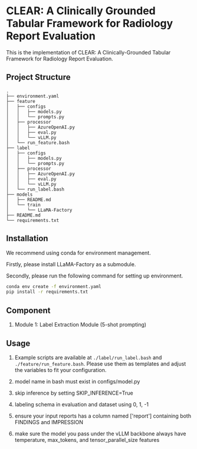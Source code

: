 # CLEAR: A Clinically Grounded Tabular Framework for Radiology Report Evaluation

This is the implementation of CLEAR: A Clinically-Grounded Tabular Framework for
Radiology Report Evaluation. 

## Project Structure
```
.
├── environment.yaml
├── feature
│   ├── configs
│   │   ├── models.py
│   │   └── prompts.py
│   ├── processor
│   │   ├── AzureOpenAI.py
│   │   ├── eval.py
│   │   └── vLLM.py
│   └── run_feature.bash
├── label
│   ├── configs
│   │   ├── models.py
│   │   └── prompts.py
│   ├── processor
│   │   ├── AzureOpenAI.py
│   │   ├── eval.py
│   │   └── vLLM.py
│   └── run_label.bash
├── models
│   ├── README.md
│   └── train
│       └── LLaMA-Factory
├── README.md
└── requirements.txt
```

## Installation

We recommend using conda for environment management.

Firstly, please install LLaMA-Factory as a submodule.

Secondly, please run the following command for setting up environment.

```bash
conda env create -f environment.yaml
pip install -r requirements.txt
```

## Component

1. Module 1: Label Extraction Module (5-shot prompting)


## Usage

1. Example scripts are available at `./label/run_label.bash` and `./feature/run_feature.bash`. Please use them as templates and adjust the variables to fit your configuration.

2. model name in bash must exist in configs/model.py

3. skip inference by setting SKIP_INFERENCE=True

4. labeling schema in evaluation and dataset using 0, 1, -1

5. ensure your input reports has a column named ['report'] containing both FINDINGS and IMPRESSION

6. make sure the model you pass under the vLLM backbone always have temperature, max_tokens, and tensor_parallel_size features

